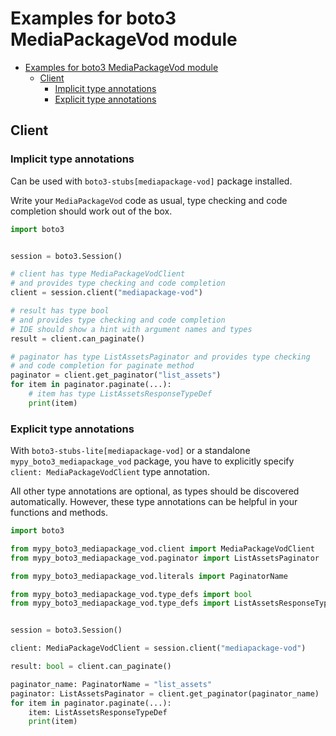 <a id="examples-for-boto3-mediapackagevod-module"></a>

# Examples for boto3 MediaPackageVod module

- [Examples for boto3 MediaPackageVod module](#examples-for-boto3-mediapackagevod-module)
  - [Client](#client)
    - [Implicit type annotations](#implicit-type-annotations)
    - [Explicit type annotations](#explicit-type-annotations)

<a id="client"></a>

## Client

<a id="implicit-type-annotations"></a>

### Implicit type annotations

Can be used with `boto3-stubs[mediapackage-vod]` package installed.

Write your `MediaPackageVod` code as usual, type checking and code completion
should work out of the box.

```python
import boto3


session = boto3.Session()

# client has type MediaPackageVodClient
# and provides type checking and code completion
client = session.client("mediapackage-vod")

# result has type bool
# and provides type checking and code completion
# IDE should show a hint with argument names and types
result = client.can_paginate()

# paginator has type ListAssetsPaginator and provides type checking
# and code completion for paginate method
paginator = client.get_paginator("list_assets")
for item in paginator.paginate(...):
    # item has type ListAssetsResponseTypeDef
    print(item)
```

<a id="explicit-type-annotations"></a>

### Explicit type annotations

With `boto3-stubs-lite[mediapackage-vod]` or a standalone
`mypy_boto3_mediapackage_vod` package, you have to explicitly specify
`client: MediaPackageVodClient` type annotation.

All other type annotations are optional, as types should be discovered
automatically. However, these type annotations can be helpful in your functions
and methods.

```python
import boto3

from mypy_boto3_mediapackage_vod.client import MediaPackageVodClient
from mypy_boto3_mediapackage_vod.paginator import ListAssetsPaginator

from mypy_boto3_mediapackage_vod.literals import PaginatorName

from mypy_boto3_mediapackage_vod.type_defs import bool
from mypy_boto3_mediapackage_vod.type_defs import ListAssetsResponseTypeDef


session = boto3.Session()

client: MediaPackageVodClient = session.client("mediapackage-vod")

result: bool = client.can_paginate()

paginator_name: PaginatorName = "list_assets"
paginator: ListAssetsPaginator = client.get_paginator(paginator_name)
for item in paginator.paginate(...):
    item: ListAssetsResponseTypeDef
    print(item)
```
